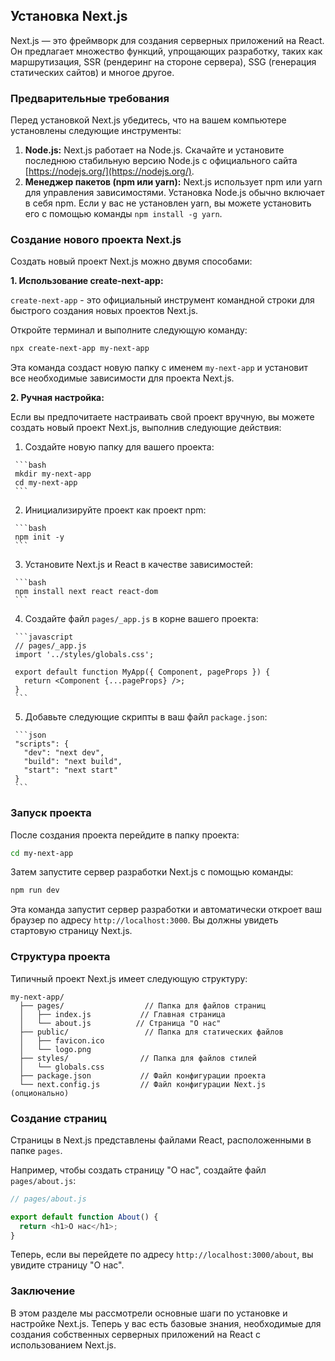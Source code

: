 ## Установка Next.js

Next.js — это фреймворк для создания серверных приложений на React. Он предлагает множество функций, упрощающих разработку, таких как маршрутизация, SSR (рендеринг на стороне сервера), SSG (генерация статических сайтов) и многое другое. 

### Предварительные требования

Перед установкой Next.js убедитесь, что на вашем компьютере установлены следующие инструменты:

1. **Node.js:** Next.js работает на Node.js. Скачайте и установите последнюю стабильную версию Node.js с официального сайта [https://nodejs.org/](https://nodejs.org/).
2. **Менеджер пакетов (npm или yarn):** Next.js использует npm или yarn для управления зависимостями. Установка Node.js обычно включает в себя npm. Если у вас не установлен yarn, вы можете установить его с помощью команды `npm install -g yarn`.

### Создание нового проекта Next.js

Создать новый проект Next.js можно двумя способами:

**1. Использование create-next-app:**

   `create-next-app` - это официальный инструмент командной строки для быстрого создания новых проектов Next.js. 

   Откройте терминал и выполните следующую команду:

   ```bash
   npx create-next-app my-next-app
   ```

   Эта команда создаст новую папку с именем `my-next-app` и установит все необходимые зависимости для проекта Next.js.

**2. Ручная настройка:**

   Если вы предпочитаете настраивать свой проект вручную, вы можете создать новый проект Next.js, выполнив следующие действия:

   1. Создайте новую папку для вашего проекта:

     ```bash
     mkdir my-next-app
     cd my-next-app
     ```

   2. Инициализируйте проект как проект npm:

     ```bash
     npm init -y
     ```

   3. Установите Next.js и React в качестве зависимостей:

     ```bash
     npm install next react react-dom
     ```

   4. Создайте файл `pages/_app.js` в корне вашего проекта:

     ```javascript
     // pages/_app.js
     import '../styles/globals.css';

     export default function MyApp({ Component, pageProps }) {
       return <Component {...pageProps} />;
     }
     ```

   5. Добавьте следующие скрипты в ваш файл `package.json`:

     ```json
     "scripts": {
       "dev": "next dev",
       "build": "next build",
       "start": "next start"
     }
     ```

### Запуск проекта

После создания проекта перейдите в папку проекта:

```bash
cd my-next-app
```

Затем запустите сервер разработки Next.js с помощью команды:

```bash
npm run dev
```

Эта команда запустит сервер разработки и автоматически откроет ваш браузер по адресу `http://localhost:3000`. Вы должны увидеть стартовую страницу Next.js.

### Структура проекта

Типичный проект Next.js имеет следующую структуру:

```
my-next-app/
  ├── pages/                  // Папка для файлов страниц
  │   ├── index.js           // Главная страница
  │   └── about.js          // Страница "О нас"
  ├── public/                 // Папка для статических файлов
  │   ├── favicon.ico
  │   └── logo.png
  ├── styles/                // Папка для файлов стилей
  │   └── globals.css
  ├── package.json           // Файл конфигурации проекта
  └── next.config.js         // Файл конфигурации Next.js (опционально)
```

### Создание страниц

Страницы в Next.js представлены файлами React, расположенными в папке `pages`. 

Например, чтобы создать страницу "О нас", создайте файл `pages/about.js`:

```javascript
// pages/about.js

export default function About() {
  return <h1>О нас</h1>;
}
```

Теперь, если вы перейдете по адресу `http://localhost:3000/about`, вы увидите страницу "О нас".

### Заключение

В этом разделе мы рассмотрели основные шаги по установке и настройке Next.js. Теперь у вас есть базовые знания, необходимые для создания собственных серверных приложений на React с использованием Next.js.
